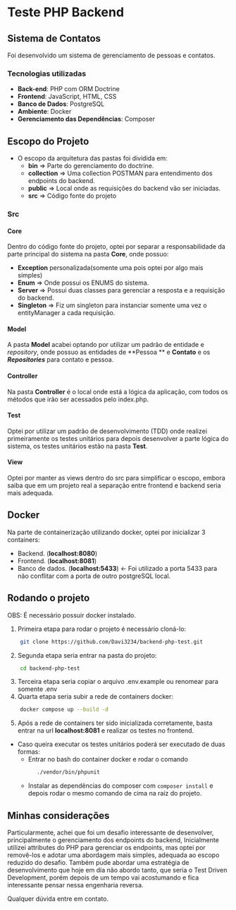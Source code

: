 # Teste PHP Backend

## Sistema de Contatos

Foi desenvolvido um sistema de gerenciamento de pessoas e contatos.

### Tecnologias utilizadas

- **Back-end**: PHP com ORM Doctrine
- **Frontend**: JavaScript, HTML, CSS
- **Banco de Dados**: PostgreSQL
- **Ambiente**: Docker
- **Gerenciamento das Dependências**: Composer

## Escopo do Projeto

- O escopo da arquitetura das pastas foi dividida em:
    - **bin** => Parte do gerenciamento do doctrine.
    - **collection** => Uma collection POSTMAN para entendimento dos endpoints do backend.
    - **public** => Local onde as requisições do backend vão ser iniciadas.
    - **src** => Código fonte do projeto

### Src

#### Core

Dentro do código fonte do projeto, optei por separar a responsabilidade da parte principal do sistema na pasta
**Core**, onde possuo:

- **Exception** personalizada(somente uma pois optei por algo mais simples)
- **Enum** => Onde possui os ENUMS do sistema.
- **Server** => Possui duas classes para gerenciar a resposta e a requisição do backend.
- **Singleton** => Fiz um singleton para instanciar somente uma vez o entityManager a cada requisição.

#### Model

A pasta **Model** acabei optando por utilizar um padrão de entidade e _repository_, onde possuo as entidades de **Pessoa
** e **Contato** e os **_Repositories_** para contato e pessoa.

#### Controller

Na pasta **Controller** é o local onde está a lógica da aplicação, com todos os métodos que irão ser acessados pelo
index.php.

#### Test

Optei por utilizar um padrão de desenvolvimento (TDD) onde realizei primeiramente os testes unitários para depois
desenvolver a parte lógica do sistema, os testes unitários estão na pasta **Test**.

#### View

Optei por manter as views dentro do src para simplificar o escopo, embora saiba que em um projeto real a separação entre
frontend e backend seria mais adequada.

## Docker

Na parte de containerização utilizando docker, optei por inicializar 3 containers:

- Backend. (**localhost:8080**)
- Frontend. (**localhost:8081**)
- Banco de dados. (**localhost:5433**) <- Foi utilizado a porta 5433 para não conflitar com a porta de outro postgreSQL
  local.

## Rodando o projeto

OBS: É necessário possuir docker instalado.

1. Primeira etapa para rodar o projeto é necessário cloná-lo:

```bash
    git clone https://github.com/Davi3234/backend-php-test.git
```

2. Segunda etapa seria entrar na pasta do projeto:

```bash
    cd backend-php-test
```

3. Terceira etapa seria copiar o arquivo .env.example ou renomear para somente .env
4. Quarta etapa seria subir a rede de containers docker:

```bash
    docker compose up --build -d
```

5. Após a rede de containers ter sido inicializada corretamente, basta entrar na url **localhost:8081** e realizar os
   testes no frontend.

- Caso queira executar os testes unitários poderá ser executado de duas formas:
  - Entrar no bash do container docker e rodar o comando
  ```bash
        ./vendor/bin/phpunit
    ```
  - Instalar as dependências do composer com ```composer install``` e depois rodar o mesmo comando de cima na raíz do projeto.

## Minhas considerações

Particularmente, achei que foi um desafio interessante de desenvolver, principalmente o gerenciamento dos endpoints do
backend, Inicialmente utilizei attributes do PHP para gerenciar os endpoints, mas optei por removê-los e adotar uma
abordagem mais simples, adequada ao escopo reduzido do desafio. Também pude abordar uma estratégia de desenvolvimento
que hoje em dia não abordo tanto, que seria o Test Driven Development, porém depois de um tempo vai acostumando e fica
interessante pensar nessa engenharia reversa.

Qualquer dúvida entre em contato.